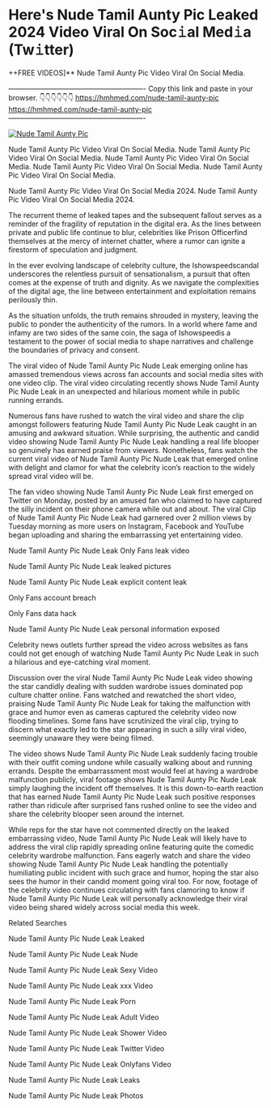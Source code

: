 # Here's Nude Tamil Aunty Pic Leaked 2024 Video Viral On Soc𝚒al Med𝚒a (Tw𝚒tter)

++FREE VIDEOS]** Nude Tamil Aunty Pic Video Viral On Social Media.

———————————————————-
Copy this link and paste in your browser.
👇👇👇👇👇👇
https://hmhmed.com/nude-tamil-aunty-pic
https://hmhmed.com/nude-tamil-aunty-pic
———————————————————-

[![Nude Tamil Aunty Pic](https://i.imgur.com/dJHk4Zq.gif)](https://hmhmed.com/nude-tamil-aunty-pic)

Nude Tamil Aunty Pic Video Viral On Social Media. Nude Tamil Aunty Pic Video Viral On Social Media. Nude Tamil Aunty Pic Video Viral On Social Media. Nude Tamil Aunty Pic Video Viral On Social Media. Nude Tamil Aunty Pic Video Viral On Social Media.

Nude Tamil Aunty Pic Video Viral On Social Media 2024. Nude Tamil Aunty Pic Video Viral On Social Media 2024.

The recurrent theme of leaked tapes and the subsequent fallout serves as a reminder of the fragility of reputation in the digital era. As the lines between private and public life continue to blur, celebrities like Prison Officerfind themselves at the mercy of internet chatter, where a rumor can ignite a firestorm of speculation and judgment.

In the ever evolving landscape of celebrity culture, the Ishowspeedscandal underscores the relentless pursuit of sensationalism, a pursuit that often comes at the expense of truth and dignity. As we navigate the complexities of the digital age, the line between entertainment and exploitation remains perilously thin.

As the situation unfolds, the truth remains shrouded in mystery, leaving the public to ponder the authenticity of the rumors. In a world where fame and infamy are two sides of the same coin, the saga of Ishowspeedis a testament to the power of social media to shape narratives and challenge the boundaries of privacy and consent.

The viral video of Nude Tamil Aunty Pic Nude Leak emerging online has amassed tremendous views across fan accounts and social media sites with one video clip. The viral video circulating recently shows Nude Tamil Aunty Pic Nude Leak in an unexpected and hilarious moment while in public running errands.

Numerous fans have rushed to watch the viral video and share the clip amongst followers featuring Nude Tamil Aunty Pic Nude Leak caught in an amusing and awkward situation. While surprising, the authentic and candid video showing Nude Tamil Aunty Pic Nude Leak handling a real life blooper so genuinely has earned praise from viewers. Nonetheless, fans watch the current viral video of Nude Tamil Aunty Pic Nude Leak that emerged online with delight and clamor for what the celebrity icon’s reaction to the widely spread viral video will be.

The fan video showing Nude Tamil Aunty Pic Nude Leak first emerged on Twitter on Monday, posted by an amused fan who claimed to have captured the silly incident on their phone camera while out and about. The viral Clip of Nude Tamil Aunty Pic Nude Leak had garnered over 2 million views by Tuesday morning as more users on Instagram, Facebook and YouTube began uploading and sharing the embarrassing yet entertaining video.

Nude Tamil Aunty Pic Nude Leak Only Fans leak video

Nude Tamil Aunty Pic Nude Leak leaked pictures

Nude Tamil Aunty Pic Nude Leak explicit content leak

Only Fans account breach

Only Fans data hack

Nude Tamil Aunty Pic Nude Leak personal information exposed

Celebrity news outlets further spread the video across websites as fans could not get enough of watching Nude Tamil Aunty Pic Nude Leak in such a hilarious and eye-catching viral moment.

Discussion over the viral Nude Tamil Aunty Pic Nude Leak video showing the star candidly dealing with sudden wardrobe issues dominated pop culture chatter online. Fans watched and rewatched the short video, praising Nude Tamil Aunty Pic Nude Leak for taking the malfunction with grace and humor even as cameras captured the celebrity video now flooding timelines. Some fans have scrutinized the viral clip, trying to discern what exactly led to the star appearing in such a silly viral video, seemingly unaware they were being filmed.

The video shows Nude Tamil Aunty Pic Nude Leak suddenly facing trouble with their outfit coming undone while casually walking about and running errands. Despite the embarrassment most would feel at having a wardrobe malfunction publicly, viral footage shows Nude Tamil Aunty Pic Nude Leak simply laughing the incident off themselves. It is this down-to-earth reaction that has earned Nude Tamil Aunty Pic Nude Leak such positive responses rather than ridicule after surprised fans rushed online to see the video and share the celebrity blooper seen around the internet.

While reps for the star have not commented directly on the leaked embarrassing video, Nude Tamil Aunty Pic Nude Leak will likely have to address the viral clip rapidly spreading online featuring quite the comedic celebrity wardrobe malfunction. Fans eagerly watch and share the video showing Nude Tamil Aunty Pic Nude Leak handling the potentially humiliating public incident with such grace and humor, hoping the star also sees the humor in their candid moment going viral too. For now, footage of the celebrity video continues circulating with fans clamoring to know if Nude Tamil Aunty Pic Nude Leak will personally acknowledge their viral video being shared widely across social media this week.

Related Searches

Nude Tamil Aunty Pic Nude Leak Leaked

Nude Tamil Aunty Pic Nude Leak Nude

Nude Tamil Aunty Pic Nude Leak Sexy Video

Nude Tamil Aunty Pic Nude Leak xxx Video

Nude Tamil Aunty Pic Nude Leak Porn

Nude Tamil Aunty Pic Nude Leak Adult Video

Nude Tamil Aunty Pic Nude Leak Shower Video

Nude Tamil Aunty Pic Nude Leak Twitter Video

Nude Tamil Aunty Pic Nude Leak Onlyfans Video

Nude Tamil Aunty Pic Nude Leak Leaks

Nude Tamil Aunty Pic Nude Leak Photos